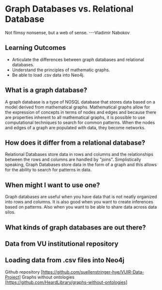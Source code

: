 # Graph Databases vs. Relational Database
Not flimsy nonsense, but a web of sense.
---Vladimir Nabokov

## Learning Outcomes

* Articulate the differences between graph databases and relational databases.
* Understand the principles of mathematic graphs.
* Be able to load .csv data into Neo4j.

## What is a graph database?

A graph database is a type of NOSQL database that stores data based on a model derived from mathematical graphs. 
Mathematical graphs allow for the expression of concepts in terms of nodes and edges and because there are properties inherent
to all mathematical graphs, it is possible to use computational techniques to search for common patterns. When the nodes and edges 
of a graph are populated with data, they become networks. 

## How does it differ from a relational database?

Relational Databases store data in rows and columns and the relationships between the rows and columns are handled by "joins". 
Simplistically speaking, Graph Databases store data in the form of a graph and this allows for the ability to search for patterns in data. 

## When might I want to use one?

Graph databases are useful when you have data that is not neatly organized into rows and columns. It is also good when you 
want to create inferences based on patterns. Also when you want to be able to share data across data silos. 

## What kinds of graph databases are out there?  

## Data from VU institutional repository

## Loading data from .csv files into Neo4j

Github repository [https://github.com/suellenstringer-hye/VUIR-Data-Project] 
Graphs without ontologies [https://github.com/HeardLibrary/graphs-without-ontologies]
